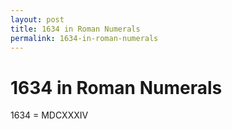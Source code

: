 ```yaml
---
layout: post
title: 1634 in Roman Numerals
permalink: 1634-in-roman-numerals
---
```


# 1634 in Roman Numerals

1634 = MDCXXXIV
